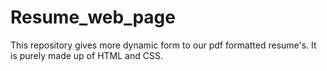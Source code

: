 # Resume_web_page
This repository gives more dynamic form to our pdf formatted resume's.
It is purely made up of HTML and CSS.
